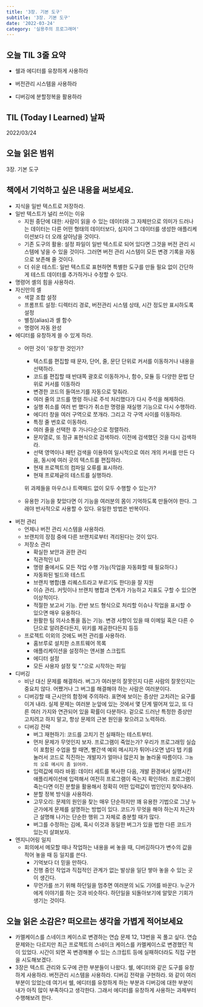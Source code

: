 ```yaml
---
title: '3장. 기본 도구'
subtitle: '3장. 기본 도구'
date: '2022-03-24'
category: '실용주의 프로그래머'
---
```


## 오늘 TIL 3줄 요약

- 쉘과 에디터를 유창하게 사용하라

- 버전관리 시스템을 사용하라

- 디버깅에 분할정복을 활용하라

## TIL (Today I Learned) 날짜

2022/03/24

## 오늘 읽은 범위

3장. 기본 도구

## 책에서 기억하고 싶은 내용을 써보세요.

- 지식을 일반 텍스트로 저장하라.
- 일반 텍스트가 널리 쓰이는 이유
  - 지원 중단에 대한: 사람이 읽을 수 있는 데이터와 그 자체만으로 의미가 드러나는 데이터는 다른 어떤 형태의 데이터보다, 심지어 그 데이터를 생성한 애플리케이션보다 더 오래 살아남을 것이다.
  - 기존 도구의 활용: 설정 파일이 일반 텍스트로 되어 있다면 그것을 버전 관리 시스템에 넣을 수 있을 것이다. 그러면 버전 관리 시스템이 모든 변경 기록을 자동으로 보존해 줄 것이다.
  - 더 쉬운 테스트: 일반 텍스트로 표현하면 특별한 도구를 만들 필요 없이 간단하게 테스트 데이터를 추가하거나 수정할 수 있다.
- 명령어 셸의 힘을 사용하라.
- 자신만의 셸
  - 색깔 조합 설정
  - 프롬프트 설정: 디렉터리 경로, 버전관리 시스템 상태, 시간 정도만 표시하도록 설정
  - 별칭(alias)과 셸 함수
  - 명령어 자동 완성
- 에디터를 유창하게 쓸 수 있게 하라.
  - 어떤 것이 '유창'한 것인가?

    - 텍스트를 편집할 때 문자, 단어, 줄, 문단 단위로 커서를 이동하거나 내용을 선택하라.
    - 코드를 편집할 때 반대쪽 괄호로 이동하거나, 함수, 모듈 등 다양한 문법 단위로 커서를 이동하라
    - 변경한 코드의 들여쓰기를 자동으로 맞춰라.
    - 여러 줄의 코드를 명령 하나로 주석 처리했다가 다시 주석을 해제하라.
    - 실행 취소를 여러 번 했다가 취소한 명령을 재실행 기능으로 다시 수행하라.
    - 에디터 창을 여러 구역으로 쪼개라. 그리고 각 구역 사이를 이동하라.
    - 특정 줄 번호로 이동하라.
    - 여러 줄을 선택한 후 가나다순으로 정렬하라.
    - 문자열로, 또 정규 표현식으로 검색하라. 이전에 검색했던 것을 다시 검색하라.
    - 선택 영역이나 패턴 검색을 이용하여 일시적으로 여러 개의 커서를 만든 다음, 동시에 여러 곳의 텍스트를 편집하라.
    - 현재 프로젝트의 컴파일 오류를 표시하라.
    - 현재 프로제긑의 테스트를 실행하라.

    위 과제들을 마우스나 트랙패드 없이 모두 수행할 수 있는가?

  - 유용한 기능을 찾았다면 이 기능을 여러분의 몸이 기억하도록 만들어야 한다. 그래야 반사적으로 사용할 수 있다. 유일한 방법은 반복이다.
- 버전 관리
  - 언제나 버전 관리 시스템을 사용하라.
  - 브랜치의 장점 중에 다른 브랜치로부터 격리된다는 것이 있다.
  - 저장소 관리
    - 확실한 보안과 권한 관리
    - 직관적인 UI
    - 명령 줄에서도 모든 작업 수행 가능(작업을 자동화할 때 필요하다.)
    - 자동화된 빌드와 테스트
    - 브랜치 병합(풀 리퀘스트라고 부르기도 한다)을 잘 지원
    - 이슈 관리. 커밋이나 브랜치 병합과 연계가 가능하고 지표도 구할 수 있으면 이상적이다.
    - 적절한 보고서 기능. 칸반 보드 형식으로 처리할 이슈나 작업을 표시할 수 있으면 매우 유용하다.
    - 원활한 팀 의사소통을 돕는 기능. 변경 사항이 있을 때 이메일 혹은 다른 수단으로 알려준다든지, 위키를 제공한다든지 등등
  - 프로젝트 이외의 것에도 버전 관리를 사용하라.
    - 홈브루로 설치한 소프트웨어 목록
    - 애플리케이션을 설정하는 앤서블 스크립트
    - 에디터 설정
    - 모든 사용자 설정 및 "."으로 시작하는 파일
- 디버깅
  - 비난 대신 문제를 해결하라. 버그가 여러분의 잘못인지 다른 사람의 잘못인지는 중요치 않다. 어쨌거나 그 버그를 해결해야 하는 사람은 여러분이다.
  - 디버깅할 때 근시안의 함정에 주의하라. 표면에 보이는 증상만 고치려는 요구를 이겨 내라. 실제 문제는 여러분 눈앞에 있는 것에서 몇 단계 떨어져 있고, 또 다른 여러 가지와 연관되어 있을 확률이 다분하다. 겉으로 드러난 특정한 증상만 고치려고 하지 말고, 항상 문제의 근본 원인을 찾으려고 노력하라.
  - 디버깅 전략
    - 버그 재현하기: 코드를 고치기 전 실패하는 테스트부터.
    - 먼저 문제가 무엇인지 보자. 프로그램이 죽었는가? 우리가 프로그래밍 실습이 포함된 수업을 할 때면, 빨간색 예외 메시지가 튀어나오면 냅다 탭 키를 눌러서 코드로 직진하는 개발자가 얼마나 많은지 늘 놀라울 따름이다. `그놈의 오류 메시지 좀 읽어라.`
    - 입력값에 따라 바뀜: 데이터 세트를 복사한 다음, 개발 환경에서 실행시킨 애플리케이션에 입력해서 여전히 프로그램이 죽는지 확인하라. 프로그램이 죽는다면 이진 분할을 활용해서 정확히 어떤 입력값이 범인인지 찾아내라.
    - 분할 정복 방식을 사용하라.
    - 고무오리: 문제의 원인을 찾는 매우 단순하지만 꽤 유용한 기법으로 그냥 누군가에게 문제를 설명하는 방법이 있다. 코드가 무엇을 해야 하는지 차근차근 설명해 나가는 단순한 행위 그 자체로 충분할 때가 많다.
    - 버그를 수정하는 김에, 혹시 이것과 동일한 버그가 있을 법한 다른 코드가 있는지 살펴보자.
- 엔지니어링 일지
  - 회의에서 메모할 때나 작업하는 내용을 써 놓을 때, 디버깅하다가 변수의 값을 적어 놓을 때 등 일지를 쓴다.
    - 기억보다 더 믿을 만하다.
    - 진행 중인 작업과 직접적인 관계가 없는 발상을 일단 쌓아 놓을 수 있는 곳이 생긴다.
    - 무언가를 쓰기 위해 하던일을 멈추면 여러분의 뇌도 기어를 바꾼다. 누군가에게 이야기를 하는 것과 비슷하다. 하던일을 되돌아보기에 알맞은 기회가 생기는 것이다.

## 오늘 읽은 소감은? 떠오르는 생각을 가볍게 적어보세요

- 카멜케이스를 스네이크 케이스로 변경하는 연습 문제 12, 13번을 꼭 풀고 싶다. 연습 문제와는 다르지만 최근 프로젝트의 스네이크 케이스를 카멜케이스로 변경했던 적이 있었다. 시간이 되면 꼭 변경해볼 수 있는 스크립트 등에 실패하더라도 직접 구현을 시도해보겠다.
- 3장은 텍스트 관리와 도구에 관한 부분들이 나왔다. 쉘, 에디터와 같은 도구를 유창하게 사용하라. 버전관리 시스템을 사용하라. 디버깅 전략을 구현하라. 와 같이 여러 부분이 있었는데 여기서 쉘, 에디터를 유창하게 하는 부분과 디버깅에 대한 부분이 내가 아직 많이 부족하다고 생각한다. 그래서 에디터를 유창하게 사용하는 과제부터 수행해보려 한다.
